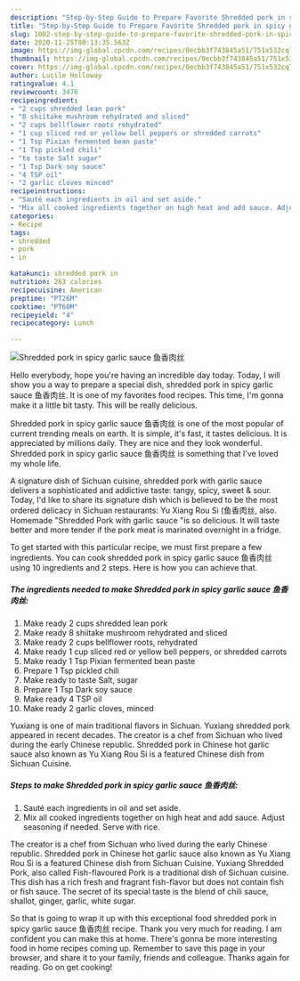 ```yaml
---
description: "Step-by-Step Guide to Prepare Favorite Shredded pork in spicy garlic sauce 鱼香肉丝"
title: "Step-by-Step Guide to Prepare Favorite Shredded pork in spicy garlic sauce 鱼香肉丝"
slug: 1002-step-by-step-guide-to-prepare-favorite-shredded-pork-in-spicy-garlic-sauce
date: 2020-11-25T00:13:35.563Z
image: https://img-global.cpcdn.com/recipes/0ecbb3f743845a51/751x532cq70/shredded-pork-in-spicy-garlic-sauce-鱼香肉丝-recipe-main-photo.jpg
thumbnail: https://img-global.cpcdn.com/recipes/0ecbb3f743845a51/751x532cq70/shredded-pork-in-spicy-garlic-sauce-鱼香肉丝-recipe-main-photo.jpg
cover: https://img-global.cpcdn.com/recipes/0ecbb3f743845a51/751x532cq70/shredded-pork-in-spicy-garlic-sauce-鱼香肉丝-recipe-main-photo.jpg
author: Lucile Holloway
ratingvalue: 4.1
reviewcount: 3476
recipeingredient:
- "2 cups shredded lean pork"
- "8 shiitake mushroom rehydrated and sliced"
- "2 cups bellflower roots rehydrated"
- "1 cup sliced red or yellow bell peppers or shredded carrots"
- "1 Tsp Pixian fermented bean paste"
- "1 Tsp pickled chili"
- "to taste Salt sugar"
- "1 Tsp Dark soy sauce"
- "4 TSP oil"
- "2 garlic cloves minced"
recipeinstructions:
- "Sauté each ingredients in oil and set aside."
- "Mix all cooked ingredients together on high heat and add sauce. Adjust seasoning if needed. Serve with rice."
categories:
- Recipe
tags:
- shredded
- pork
- in

katakunci: shredded pork in 
nutrition: 263 calories
recipecuisine: American
preptime: "PT26M"
cooktime: "PT60M"
recipeyield: "4"
recipecategory: Lunch

---
```



![Shredded pork in spicy garlic sauce 鱼香肉丝](https://img-global.cpcdn.com/recipes/0ecbb3f743845a51/751x532cq70/shredded-pork-in-spicy-garlic-sauce-鱼香肉丝-recipe-main-photo.jpg)

Hello everybody, hope you're having an incredible day today. Today, I will show you a way to prepare a special dish, shredded pork in spicy garlic sauce 鱼香肉丝. It is one of my favorites food recipes. This time, I'm gonna make it a little bit tasty. This will be really delicious.

Shredded pork in spicy garlic sauce 鱼香肉丝 is one of the most popular of current trending meals on earth. It is simple, it's fast, it tastes delicious. It is appreciated by millions daily. They are nice and they look wonderful. Shredded pork in spicy garlic sauce 鱼香肉丝 is something that I've loved my whole life.

A signature dish of Sichuan cuisine, shredded pork with garlic sauce delivers a sophisticated and addictive taste: tangy, spicy, sweet &amp; sour. Today, I&#39;d like to share its signature dish which is believed to be the most ordered delicacy in Sichuan restaurants: Yu Xiang Rou Si (鱼香肉丝, also. Homemade &#34;Shredded Pork with garlic sauce &#34;is so delicious. It will taste better and more tender if the pork meat is marinated overnight in a fridge.


To get started with this particular recipe, we must first prepare a few ingredients. You can cook shredded pork in spicy garlic sauce 鱼香肉丝 using 10 ingredients and 2 steps. Here is how you can achieve that.

<!--inarticleads1-->

##### The ingredients needed to make Shredded pork in spicy garlic sauce 鱼香肉丝:

1. Make ready 2 cups shredded lean pork
1. Make ready 8 shiitake mushroom rehydrated and sliced
1. Make ready 2 cups bellflower roots, rehydrated
1. Make ready 1 cup sliced red or yellow bell peppers, or shredded carrots
1. Make ready 1 Tsp Pixian fermented bean paste
1. Prepare 1 Tsp pickled chili
1. Make ready to taste Salt, sugar
1. Prepare 1 Tsp Dark soy sauce
1. Make ready 4 TSP oil
1. Make ready 2 garlic cloves, minced


Yuxiang is one of main traditional flavors in Sichuan. Yuxiang shredded pork appeared in recent decades. The creator is a chef from Sichuan who lived during the early Chinese republic. Shredded pork in Chinese hot garlic sauce also known as Yu Xiang Rou Si is a featured Chinese dish from Sichuan Cuisine. 

<!--inarticleads2-->

##### Steps to make Shredded pork in spicy garlic sauce 鱼香肉丝:

1. Sauté each ingredients in oil and set aside.
1. Mix all cooked ingredients together on high heat and add sauce. Adjust seasoning if needed. Serve with rice.


The creator is a chef from Sichuan who lived during the early Chinese republic. Shredded pork in Chinese hot garlic sauce also known as Yu Xiang Rou Si is a featured Chinese dish from Sichuan Cuisine. Yuxiang Shredded Pork, also called Fish-flavoured Pork is a traditional dish of Sichuan cuisine. This dish has a rich fresh and fragrant fish-flavor but does not contain fish or fish sauce. The secret of its special taste is the blend of chili sauce, shallot, ginger, garlic, white sugar. 

So that is going to wrap it up with this exceptional food shredded pork in spicy garlic sauce 鱼香肉丝 recipe. Thank you very much for reading. I am confident you can make this at home. There's gonna be more interesting food in home recipes coming up. Remember to save this page in your browser, and share it to your family, friends and colleague. Thanks again for reading. Go on get cooking!
